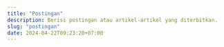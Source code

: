 ```yaml
---
title: "Postingan"
description: Berisi postingan atau artikel-artikel yang diterbitkan.
slug: "postingan"
date: 2024-04-22T09:23:20+07:00
---
```

